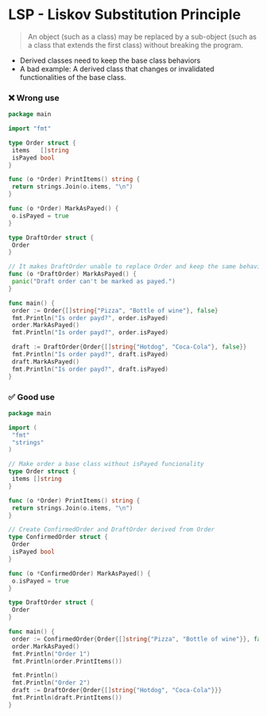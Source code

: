 # LSP - Liskov Substitution Principle

> An object (such as a class) may be replaced by a sub-object (such as a class that extends the first class) without breaking the program.

- Derived classes need to keep the base class behaviors
- A bad example: A derived class that changes or invalidated functionalities of the base class.

### ❌ Wrong use

```go
package main

import "fmt"

type Order struct {
 items   []string
 isPayed bool
}

func (o *Order) PrintItems() string {
 return strings.Join(o.items, "\n")
}

func (o *Order) MarkAsPayed() {
 o.isPayed = true
}

type DraftOrder struct {
 Order
}

// It makes DraftOrder unable to replace Order and keep the same behavior
func (o *DraftOrder) MarkAsPayed() {
 panic("Draft order can't be marked as payed.")
}

func main() {
 order := Order{[]string{"Pizza", "Bottle of wine"}, false}
 fmt.Println("Is order payd?", order.isPayed)
 order.MarkAsPayed()
 fmt.Println("Is order payd?", order.isPayed)

 draft := DraftOrder{Order{[]string{"Hotdog", "Coca-Cola"}, false}}
 fmt.Println("Is order payd?", draft.isPayed)
 draft.MarkAsPayed()
 fmt.Println("Is order payd?", draft.isPayed)
}
```

### ✅ Good use

```go
package main

import (
 "fmt"
 "strings"
)

// Make order a base class without isPayed funcionality
type Order struct {
 items []string
}

func (o *Order) PrintItems() string {
 return strings.Join(o.items, "\n")
}

// Create ConfirmedOrder and DraftOrder derived from Order
type ConfirmedOrder struct {
 Order
 isPayed bool
}

func (o *ConfirmedOrder) MarkAsPayed() {
 o.isPayed = true
}

type DraftOrder struct {
 Order
}

func main() {
 order := ConfirmedOrder{Order{[]string{"Pizza", "Bottle of wine"}}, false}
 order.MarkAsPayed()
 fmt.Println("Order 1")
 fmt.Println(order.PrintItems())

 fmt.Println()
 fmt.Println("Order 2")
 draft := DraftOrder{Order{[]string{"Hotdog", "Coca-Cola"}}}
 fmt.Println(draft.PrintItems())
}

```
